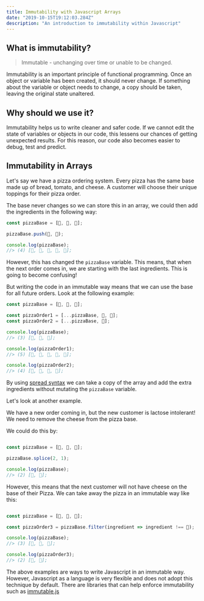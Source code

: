 ```yaml
---
title: Immutability with Javascript Arrays
date: "2019-10-15T19:12:03.284Z"
description: "An introduction to immutability within Javascript"
---
```


## What is immutability?

> Immutable - unchanging over time or unable to be changed.

Immutability is an important principle of functional programming. Once an object or variable has been created, it should never change. If something about the variable or object needs to change, a copy should be taken, leaving the original state unaltered.

## Why should we use it?

Immutability helps us to write cleaner and safer code. If we cannot edit the state of variables or objects in our code, this lessens our chances of getting unexpected results. For this reason, our code also becomes easier to debug, test and predict.

## Immutability in Arrays

Let's say we have a pizza ordering system. Every pizza has the same base made up of bread, tomato, and cheese. A customer will choose their unique toppings for their pizza order.

The base never changes so we can store this in an array, we could then add the ingredients in the following way:

```javascript
const pizzaBase = [🥖, 🍅, 🧀];

pizzaBase.push(🍗, 🌽);

console.log(pizzaBase);
//> (4) [🥖, 🍅, 🧀, 🍗, 🌽];
```

However, this has changed the `pizzaBase` variable. This means, that when the next order comes in, we are starting with the last ingredients. This is going to become confusing!

But writing the code in an immutable way means that we can use the base for all future orders. Look at the following example:

```javascript
const pizzaBase = [🥖, 🍅, 🧀];

const pizzaOrder1 = [...pizzaBase, 🍗, 🌽];
const pizzaOrder2 = [...pizzaBase, 🍤];

console.log(pizzaBase);
//> (3) [🥖, 🍅, 🧀];

console.log(pizzaOrder1);
//> (5) [🥖, 🍅, 🧀, 🍗, 🌽];

console.log(pizzaOrder2);
//> (4) [🥖, 🍅, 🧀, 🍤];
```

By using [spread syntax](https://developer.mozilla.org/en-US/docs/Web/JavaScript/Reference/Operators/Spread_syntax) we can take a copy of the array and add the extra ingredients without mutating the `pizzaBase` variable.

Let's look at another example.

We have a new order coming in, but the new customer is lactose intolerant! We need to remove the cheese from the pizza base.

We could do this by:

```javascript

const pizzaBase = [🥖, 🍅, 🧀];

pizzaBase.splice(2, 1);

console.log(pizzaBase);
//> (2) [🥖, 🍅];

```

However, this means that the next customer will not have cheese on the base of their Pizza. We can take away the pizza in an immutable way like this:

```javascript

const pizzaBase = [🥖, 🍅, 🧀];

const pizzaOrder3 = pizzaBase.filter(ingredient => ingredient !== 🧀);

console.log(pizzaBase);
//> (3) [🥖, 🍅, 🧀];

console.log(pizzaOrder3);
//> (2) [🥖, 🍅];

```

The above examples are ways to write Javascript in an immutable way. However, Javascript as a language is very flexible and does not adopt this technique by default. There are libraries that can help enforce immutability such as [immutable.js](https://immutable-js.github.io/immutable-js/docs/#/)
